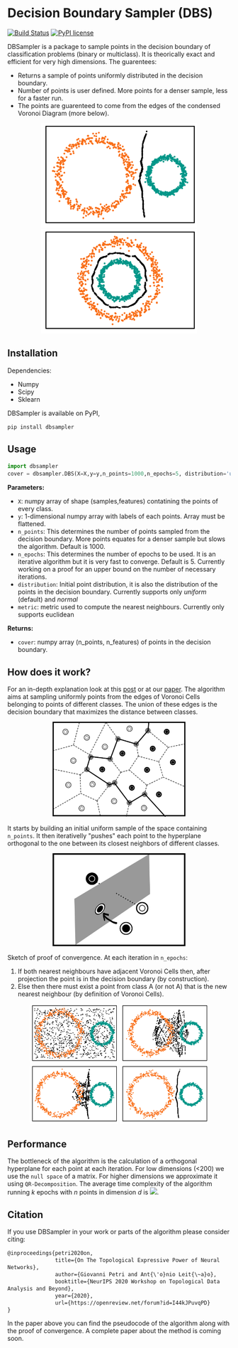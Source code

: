 # Decision Boundary Sampler (DBS)



[![Build Status](https://travis-ci.org/joemccann/dillinger.svg?branch=master)](https://travis-ci.org/joemccann/dillinger) [![PyPI license](https://img.shields.io/pypi/l/ansicolortags.svg)](https://github.com/Antonio-Leitao/dbsampler/blob/main/LICENSE) 

DBSampler is a package to sample points in the decision boundary of  classification problems (binary or multiclass). It is theorically exact and efficient for very high dimensions. The guarentees:

  - Returns a sample of points uniformly distributed in the decision boundary.
  - Number of points is user defined. More points for a denser sample, less for a faster run.
  - The points are guarenteed to come from the edges of the condensed Voronoi Diagram (more below).
<p align="center">
  <img src="images/linear.png"/>
  <img src="images/concentric.png"/>
</p>

## Installation
Dependencies:
  - Numpy
  - Scipy
  - Sklearn

DBSampler is available on PyPI,

```sh
pip install dbsampler
```

## Usage
```python
import dbsampler
cover = dbsampler.DBS(X=X,y=y,n_points=1000,n_epochs=5, distribution='uniform')
```
**Parameters:**
-  ``X``: numpy array of shape (samples,features) contatining the points of every class.
 -  ``y``: 1-dimensional numpy array with labels of each points. Array must be flattened.
 -  ``n_points``: This determines the number of points sampled from the decision boundary. More points equates for a denser sample but slows the algorithm. Default is 1000.
 -  ``n_epochs``: This determines the number of epochs to be used. It is an iterative algorithm but it is very fast to converge. Default is 5. Currently working on a proof for an upper bound on the number of necessary iterations. 
 -  ``distribution``: Initial point distribution, it is also the distribution of    the points in the decision boundary. Currently supports only _uniform_         (default) and _normal_
 -  ``metric``: metric used to compute the nearest neighbours. Currently only      supports euclidean
 
**Returns:**
 -  ``cover``: numpy array (n_points, n_features) of points in the decision boundary.

## How does it work?
For an in-depth explanation look at this [post](https://antonio-leitao.netlify.app/post/aprox_decision/) or at our [paper](https://openreview.net/forum?id=I44kJPuvqPD). The algorithm aims at sampling uniformly points from the edges of Voronoi Cells belonging to points of different classes. The union of these edges is the decision boundary that maximizes the distance between classes.
 
<p align="center">
  <img src="images/voronoi.png" width="300"/>
</p>

 
 It starts by building an initial uniform sample of the space containing ``n_points``. It then iterativelly "pushes" each point to the hyperplane orthogonal to the one between its closest neighbors of different classes.
 
<p align="center">
  <img src="images/voronoiboudary.png" width="300"/>
</p>
 
Sketch of proof of convergence. At each iteration in ``n_epochs``:
 1. If both nearest neighbours have adjacent Voronoi Cells then, after projection the point is in the decision boundary (by construction).
 2. Else then there must exist a point from class A (or not A) that is the new nearest neighbour (by definition of Voronoi Cells).
 
<p align="center">
  <img src="images/linear_0.png" width="200"/>
  <img src="images/linear_1.png" width="200"/>
  <img src="images/linear_2.png" width="200"/>
  <img src="images/linear.png" width="200"/>
</p>
 
## Performance
The bottleneck of the algorithm is the calculation of a orthogonal hyperplane for each point at each iteration. For low dimensions (<200) we use the ``null space`` of a matrix. For higher dimensions we approximate it using ``QR-Decomposition``. The average time complexity of the algorithm running _k_ epochs with _n_ points in dimension _d_ is <img src="https://render.githubusercontent.com/render/math?math=O(\sqrt{d} %2B \log{n})^{k}">.

## Citation
If you use DBSampler in your work or parts of the algorithm please consider citing:
```
@inproceedings{petri2020on,
               title={On The Topological Expressive Power of Neural Networks},
               author={Giovanni Petri and Ant{\'o}nio Leit{\~a}o},
               booktitle={NeurIPS 2020 Workshop on Topological Data Analysis and Beyond},
               year={2020},
               url={https://openreview.net/forum?id=I44kJPuvqPD}
}
```
In the paper above you can find the pseudocode of the algorithm along with the proof of convergence. A complete paper about the method is coming soon.
